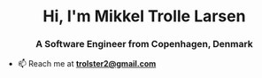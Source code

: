<h1 align="center">Hi, I'm Mikkel Trolle Larsen</h1>
<h3 align="center">A Software Engineer from Copenhagen, Denmark</h3>

- 📫 Reach me at **trolster2@gmail.com**

